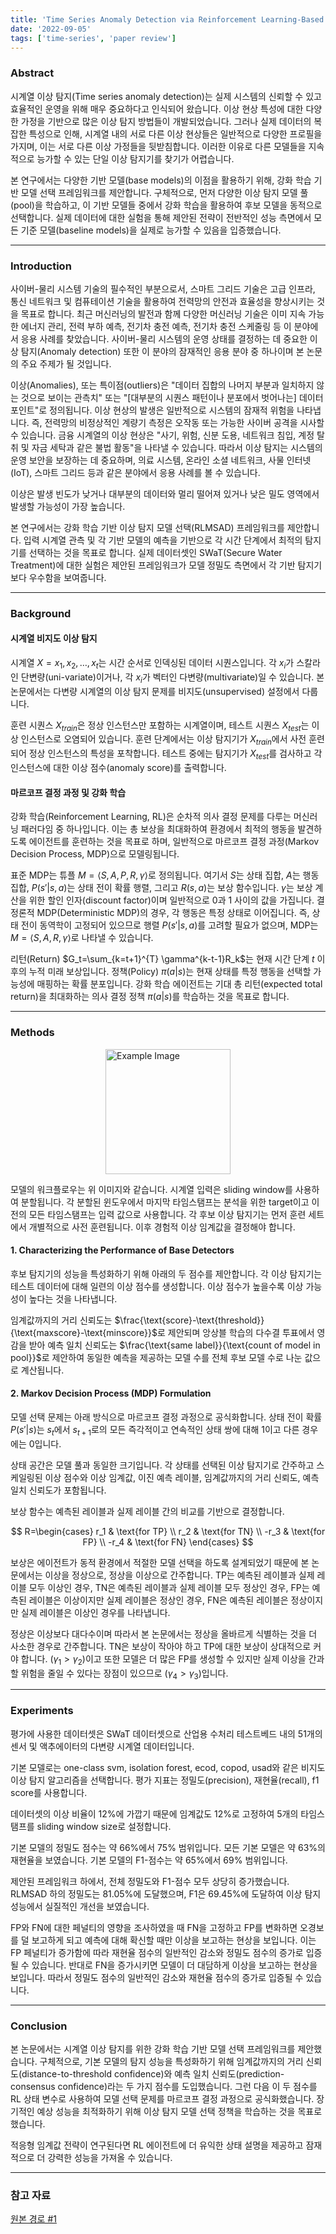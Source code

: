```yaml
---
title: 'Time Series Anomaly Detection via Reinforcement Learning-Based Model Selection'
date: '2022-09-05'
tags: ['time-series', 'paper review']
---
```


### Abstract

시계열 이상 탐지(Time series anomaly detection)는 실제 시스템의 신뢰할 수 있고 효율적인 운영을 위해 매우 중요하다고 인식되어 왔습니다. 이상 현상 특성에 대한 다양한 가정을 기반으로 많은 이상 탐지 방법들이 개발되었습니다. 그러나 실제 데이터의 복잡한 특성으로 인해, 시계열 내의 서로 다른 이상 현상들은 일반적으로 다양한 프로필을 가지며, 이는 서로 다른 이상 가정들을 뒷받침합니다. 이러한 이유로 다른 모델들을 지속적으로 능가할 수 있는 단일 이상 탐지기를 찾기가 어렵습니다.

본 연구에서는 다양한 기반 모델(base models)의 이점을 활용하기 위해, 강화 학습 기반 모델 선택 프레임워크를 제안합니다. 구체적으로, 먼저 다양한 이상 탐지 모델 풀(pool)을 학습하고, 이 기반 모델들 중에서 강화 학습을 활용하여 후보 모델을 동적으로 선택합니다. 실제 데이터에 대한 실험을 통해 제안된 전략이 전반적인 성능 측면에서 모든 기준 모델(baseline models)을 실제로 능가할 수 있음을 입증했습니다.

---

### Introduction

사이버-물리 시스템 기술의 필수적인 부분으로서, 스마트 그리드 기술은 고급 인프라, 통신 네트워크 및 컴퓨테이션 기술을 활용하여 전력망의 안전과 효율성을 향상시키는 것을 목표로 합니다. 최근 머신러닝의 발전과 함께 다양한 머신러닝 기술은 이미 지속 가능한 에너지 관리, 전력 부하 예측, 전기차 충전 예측, 전기차 충전 스케줄링 등 이 분야에서 응용 사례를 찾았습니다. 사이버-물리 시스템의 운영 상태를 결정하는 데 중요한 이상 탐지(Anomaly detection) 또한 이 분야의 잠재적인 응용 분야 중 하나이며 본 논문의 주요 주제가 될 것입니다.

이상(Anomalies), 또는 특이점(outliers)은 "데이터 집합의 나머지 부분과 일치하지 않는 것으로 보이는 관측치" 또는 "[대부분의 시퀀스 패턴이나 분포에서 벗어나는] 데이터 포인트"로 정의됩니다. 이상 현상의 발생은 일반적으로 시스템의 잠재적 위험을 나타냅니다. 즉, 전력망의 비정상적인 계량기 측정은 오작동 또는 가능한 사이버 공격을 시사할 수 있습니다. 금융 시계열의 이상 현상은 "사기, 위험, 신분 도용, 네트워크 침입, 계정 탈취 및 자금 세탁과 같은 불법 활동"을 나타낼 수 있습니다. 따라서 이상 탐지는 시스템의 운영 보안을 보장하는 데 중요하며, 의료 시스템, 온라인 소셜 네트워크, 사물 인터넷(IoT), 스마트 그리드 등과 같은 분야에서 응용 사례를 볼 수 있습니다.

이상은 발생 빈도가 낮거나 대부분의 데이터와 멀리 떨어져 있거나 낮은 밀도 영역에서 발생할 가능성이 가장 높습니다.

본 연구에서는 강화 학습 기반 이상 탐지 모델 선택(RLMSAD) 프레임워크를 제안합니다. 입력 시계열 관측 및 각 기반 모델의 예측을 기반으로 각 시간 단계에서 최적의 탐지기를 선택하는 것을 목표로 합니다. 실제 데이터셋인 SWaT(Secure Water Treatment)에 대한 실험은 제안된 프레임워크가 모델 정밀도 측면에서 각 기반 탐지기보다 우수함을 보여줍니다.

---

### Background

#### 시계열 비지도 이상 탐지

시계열 $X = {x_1, x_2, \dots, x_t}$는 시간 순서로 인덱싱된 데이터 시퀀스입니다. 각 $x_i$가 스칼라인 단변량(uni-variate)이거나, 각 $x_i$가 벡터인 다변량(multivariate)일 수 있습니다. 본 논문에서는 다변량 시계열의 이상 탐지 문제를 비지도(unsupervised) 설정에서 다룹니다.

훈련 시퀀스 $X_{train}$은 정상 인스턴스만 포함하는 시계열이며, 테스트 시퀀스 $X_{test}$는 이상 인스턴스로 오염되어 있습니다. 훈련 단계에서는 이상 탐지기가 $X_{train}$에서 사전 훈련되어 정상 인스턴스의 특성을 포착합니다. 테스트 중에는 탐지기가 $X_{test}$를 검사하고 각 인스턴스에 대한 이상 점수(anomaly score)를 출력합니다.

#### 마르코프 결정 과정 및 강화 학습

강화 학습(Reinforcement Learning, RL)은 순차적 의사 결정 문제를 다루는 머신러닝 패러다임 중 하나입니다. 이는 총 보상을 최대화하여 환경에서 최적의 행동을 발견하도록 에이전트를 훈련하는 것을 목표로 하며, 일반적으로 마르코프 결정 과정(Markov Decision Process, MDP)으로 모델링됩니다.

표준 MDP는 튜플 $M=⟨S,A,P,R,\gamma⟩$로 정의됩니다. 여기서 $S$는 상태 집합, $A$는 행동 집합, $P(s'|s, a)$는 상태 전이 확률 행렬, 그리고 $R(s, a)$는 보상 함수입니다. $\gamma$는 보상 계산을 위한 할인 인자(discount factor)이며 일반적으로 0과 1 사이의 값을 가집니다. 결정론적 MDP(Deterministic MDP)의 경우, 각 행동은 특정 상태로 이어집니다. 즉, 상태 전이 동역학이 고정되어 있으므로 행렬 $P(s'|s, a)$를 고려할 필요가 없으며, MDP는 $M=⟨S,A,R,\gamma⟩$로 나타낼 수 있습니다.

리턴(Return) $G_t=\sum_{k=t+1}^{T} \gamma^{k-t-1}R_k$는 현재 시간 단계 $t$ 이후의 누적 미래 보상입니다. 정책(Policy) $\pi(a|s)$는 현재 상태를 특정 행동을 선택할 가능성에 매핑하는 확률 분포입니다. 강화 학습 에이전트는 기대 총 리턴(expected total return)을 최대화하는 의사 결정 정책 $\pi(a|s)$를 학습하는 것을 목표로 합니다.

---

### Methods

<img src="https://velog.velcdn.com/images/devjo/post/2c847358-d99c-4ea8-b32b-f3309e3cd066/image.png" alt="Example Image" style="display: block; margin: 0 auto; height:200;" />

모델의 워크플로우는 위 이미지와 같습니다. 시계열 입력은 sliding window를 사용하여 분할됩니다. 각 분할된 윈도우에서 마지막 타임스탬프는 분석을 위한 target이고 이전의 모든 타임스탬프는 입력 값으로 사용합니다. 각 후보 이상 탐지기는 먼저 훈련 세트에서 개별적으로 사전 훈련됩니다. 이후 경험적 이상 임계값을 결정해야 합니다.

#### 1. Characterizing the Performance of Base Detectors

후보 탐지기의 성능을 특성화하기 위해 아래의 두 점수를 제안합니다. 각 이상 탐지기는 테스트 데이터에 대해 일련의 이상 점수를 생성합니다. 이상 점수가 높을수록 이상 가능성이 높다는 것을 나타냅니다.

임계값까지의 거리 신뢰도는 $\frac{\text{score}-\text{threshold}}{\text{maxscore}-\text{minscore}}$로 제안되며 앙상블 학습의 다수결 투표에서 영감을 받아 예측 일치 신뢰도는 $\frac{\text{same label}}{\text{count of model in pool}}$로 제안하여 동일한 예측을 제공하는 모델 수를 전체 후보 모델 수로 나눈 값으로 계산됩니다.

#### 2. Markov Decision Process (MDP) Formulation

모델 선택 문제는 아래 방식으로 마르코프 결정 과정으로 공식화합니다. 상태 전이 확률 $P(s'|s)$는 $s_t$에서 $s_{t+1}$로의 모든 즉각적이고 연속적인 상태 쌍에 대해 1이고 다른 경우에는 0입니다.

상태 공간은 모델 풀과 동일한 크기입니다. 각 상태를 선택된 이상 탐지기로 간주하고 스케일링된 이상 점수와 이상 임계값, 이진 예측 레이블, 임계값까지의 거리 신뢰도, 예측 일치 신뢰도가 포함됩니다.

보상 함수는 예측된 레이블과 실제 레이블 간의 비교를 기반으로 결정합니다.

$$
R=\begin{cases}
r_1 & \text{for TP} \\
r_2 & \text{for TN} \\
-r_3 & \text{for FP} \\
-r_4 & \text{for FN}
\end{cases}
$$

보상은 에이전트가 동적 환경에서 적절한 모델 선택을 하도록 설계되었기 때문에 본 논문에서는 이상을 정상으로, 정상을 이상으로 간주합니다. TP는 예측된 레이블과 실제 레이블 모두 이상인 경우, TN은 예측된 레이블과 실제 레이블 모두 정상인 경우, FP는 예측된 레이블은 이상이지만 실제 레이블은 정상인 경우, FN은 예측된 레이블은 정상이지만 실제 레이블은 이상인 경우를 나타냅니다.

정상은 이상보다 대다수이며 따라서 본 논문에서는 정상을 올바르게 식별하는 것을 더 사소한 경우로 간주합니다. TN은 보상이 작아야 하고 TP에 대한 보상이 상대적으로 커야 합니다. $(\gamma_1 > \gamma_2)$이고 또한 모델은 더 많은 FP를 생성할 수 있지만 실제 이상을 간과할 위험을 줄일 수 있다는 장점이 있으므로 $(\gamma_4 > \gamma_3)$입니다.

---

### Experiments

평가에 사용한 데이터셋은 SWaT 데이터셋으로 산업용 수처리 테스트베드 내의 51개의 센서 및 액추에이터의 다변량 시계열 데이터입니다.

기본 모델로는 one-class svm, isolation forest, ecod, copod, usad와 같은 비지도 이상 탐지 알고리즘을 선택합니다. 평가 지표는 정밀도(precision), 재현율(recall), f1 score를 사용합니다.

데이터셋의 이상 비율이 12%에 가깝기 때문에 임계값도 12%로 고정하여 5개의 타임스탬프를 sliding window size로 설정합니다.

기본 모델의 정밀도 점수는 약 66%에서 75% 범위입니다. 모든 기본 모델은 약 63%의 재현율을 보였습니다. 기본 모델의 F1-점수는 약 65%에서 69% 범위입니다.

제안된 프레임워크 하에서, 전체 정밀도와 F1-점수 모두 상당히 증가했습니다. RLMSAD 하의 정밀도는 81.05%에 도달했으며, F1은 69.45%에 도달하여 이상 탐지 성능에서 실질적인 개선을 보였습니다.

FP와 FN에 대한 페널티의 영향을 조사하였을 때 FN을 고정하고 FP를 변화하면 오경보를 덜 보고하게 되고 예측에 대해 확신할 때만 이상을 보고하는 현상을 보입니다. 이는 FP 페널티가 증가함에 따라 재현율 점수의 일반적인 감소와 정밀도 점수의 증가로 입증될 수 있습니다. 반대로 FN을 증가시키면 모델이 더 대담하게 이상을 보고하는 현상을 보입니다. 따라서 정밀도 점수의 일반적인 감소와 재현율 점수의 증가로 입증될 수 있습니다.

---

### Conclusion

본 논문에서는 시계열 이상 탐지를 위한 강화 학습 기반 모델 선택 프레임워크를 제안했습니다. 구체적으로, 기본 모델의 탐지 성능을 특성화하기 위해 임계값까지의 거리 신뢰도(distance-to-threshold confidence)와 예측 일치 신뢰도(prediction-consensus confidence)라는 두 가지 점수를 도입했습니다. 그런 다음 이 두 점수를 RL 상태 변수로 사용하여 모델 선택 문제를 마르코프 결정 과정으로 공식화했습니다. 장기적인 예상 성능을 최적화하기 위해 이상 탐지 모델 선택 정책을 학습하는 것을 목표로 했습니다.

적응형 임계값 전략이 연구된다면 RL 에이전트에 더 유익한 상태 설명을 제공하고 잠재적으로 더 강력한 성능을 가져올 수 있습니다.

---

### 참고 자료

[원본 경로 #1](https://arxiv.org/pdf/2205.09884)
